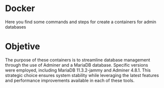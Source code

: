 # Docker
Here you find some commands and steps for create a containers for admin databases

# Objetive

The purpose of these containers is to streamline database management through the use of Adminer and a MariaDB database. Specific versions were employed, including MariaDB 11.3.2-jammy and Adminer 4.8.1. This strategic choice ensures system stability while leveraging the latest features and performance improvements available in each of these tools.

